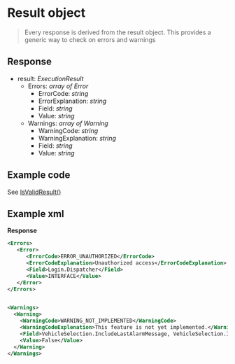 <!-- docs/op/resultobject.md -->
# Result object

> Every response is derived from the result object. This provides a generic way to check on errors and warnings

## Response
- result: _ExecutionResult_
	- Errors: _array of Error_
		-  ErrorCode: _string_
		-  ErrorExplanation: _string_
		-  Field: _string_
		-  Value: _string_
	-  Warnings: _array of Warning_
		-  WarningCode: _string_
		-  WarningExplanation: _string_
		-  Field: _string_
		-  Value: _string_

## Example code
See [IsValidResult()](/samplecode/isvalidresult)

## Example xml
**Response**
```XML
<Errors>
   <Error>
      <ErrorCode>ERROR_UNAUTHORIZED</ErrorCode>
      <ErrorCodeExplanation>Unauthorized access</ErrorCodeExplanation>
      <Field>Login.Dispatcher</Field>
      <Value>INTERFACE</Value>
   </Error>
</Errors>


<Warnings>
  <Warning>
    <WarningCode>WARNING_NOT_IMPLEMENTED</WarningCode>
    <WarningCodeExplenation>This feature is not yet implemented.</WarningCodeExplenation>
    <Field>VehicleSelection.IncludeLastAlarmMessage, VehicleSelection.IncludeBlockedVehicleInfo</Field>
    <Value>False</Value>
  </Warning>
</Warnings>
```